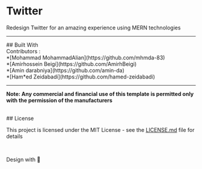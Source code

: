 # Twitter

Redesign Twitter for an amazing experience using MERN technologies

<hr>
## Built With <br>
Contributors : <br>
*[Mohammad MohammadAlian](https://github.com/mhmda-83) <br>
*[Amirhossein Beigi](https://github.com/AmirhBeigi) <br>
*[Amin darabniya](https://github.com/amin-da) <br>
*[Ham*ed Zeidabadi](https://github.com/hamed-zeidabadi)

<hr>

**Note: Any commercial and financial use of this template is permitted only with the permission of the manufacturers**

<br>
## License

This project is licensed under the MIT License - see the [LICENSE.md](LICENSE.md) file for details

<br>

Design with 🖤

